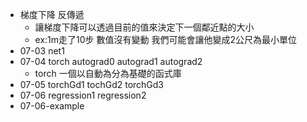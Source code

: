 * 梯度下降 反傳遞 
   * 讓梯度下降可以透過目前的值來決定下一個鄰近點的大小
   * ex:1m走了10步 數值沒有變動 我們可能會讓他變成2公尺為最小單位
* 07-03 net1
* 07-04 torch autograd0 autograd1 autograd2
   * torch 一個以自動為分為基礎的函式庫
* 07-05 torchGd1 tochGd2 torchGd3
* 07-06 regression1 regression2
* 07-06-example 